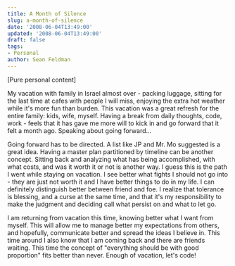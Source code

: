 ```yaml
---
title: A Month of Silence
slug: a-month-of-silence
date: '2008-06-04T13:49:00'
updated: '2008-06-04T13:49:00'
draft: false
tags:
- Personal
author: Sean Feldman
---
```



[Pure personal content]

My vacation with family in Israel almost over - packing luggage, sitting for the last time at cafes with people I will miss, enjoying the extra hot weather while it's more fun than burden. This vacation was a great refresh for the entire family: kids, wife, myself. Having a break from daily thoughts, code, work - feels that it has gave me more will to kick in and go forward that it felt a month ago. Speaking about going forward...

Going forward has to be directed. A list like JP and Mr. Mo suggested is a great idea. Having a master plan partitioned by timeline can be another concept. Sitting back and analyzing what has being accomplished, with what costs, and was it worth it or not is another way. I guess this is the path I went while staying on vacation. I see better what fights I should not go into - they are just not worth it and I have better things to do in my life. I can definitely distinguish better between friend and foe. I realize that tolerance is blessing, and a curse at the same time, and that it's my responsibility to make the judgment and deciding call what persist on and what to let go.

I am returning from vacation this time, knowing better what I want from myself. This will allow me to manage better my expectations from others, and hopefully, communicate better and spread the ideas I believe in. This time around I also know that I am coming back and there are friends waiting. This time the concept of "everything should be with good proportion" fits better than never. Enough of vacation, let's code!  



